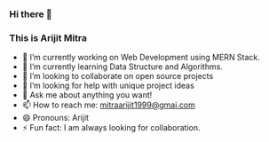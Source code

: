 ### Hi there 👋
### This is Arijit Mitra


- 🔭 I’m currently working on Web Development using MERN Stack.
- 🌱 I’m currently learning Data Structure and Algorithms.
- 👯 I’m looking to collaborate on open source projects
- 🤔 I’m looking for help with unique project ideas
- 💬 Ask me about anything you want!
- 📫 How to reach me: mitraarijit1999@gmai.com
- 😄 Pronouns: Arijit
- ⚡ Fun fact: I am always looking for collaboration.

